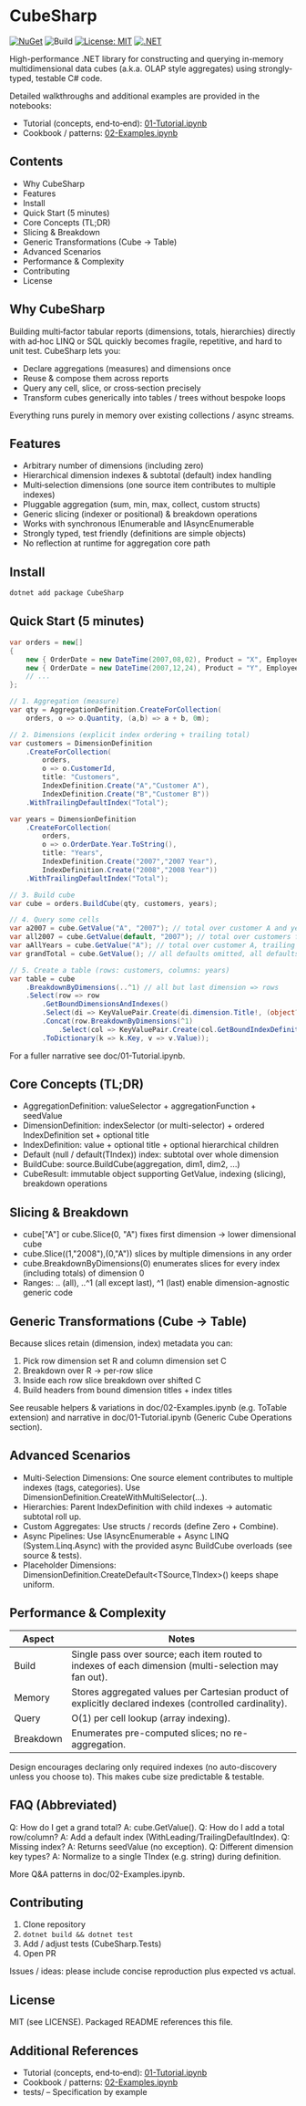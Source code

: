 ﻿# CubeSharp

[![NuGet](https://img.shields.io/nuget/v/CubeSharp.svg)](https://www.nuget.org/packages/CubeSharp)
![Build](https://img.shields.io/github/actions/workflow/status/GennadyGS/CubeSharp/build.yml?branch=master&style=flat-square)
[![License: MIT](https://img.shields.io/badge/License-MIT-yellow.svg)](https://opensource.org/licenses/MIT)
[![.NET](https://img.shields.io/badge/.NET-8.0%2B-blue.svg)](https://dotnet.microsoft.com/)

High-performance .NET library for constructing and querying in-memory multidimensional data cubes (a.k.a. OLAP style aggregates) using strongly-typed, testable C# code.

Detailed walkthroughs and additional examples are provided in the notebooks:

- Tutorial (concepts, end‑to‑end): [01-Tutorial.ipynb](doc/01-Tutorial.ipynb)
- Cookbook / patterns: [02-Examples.ipynb](doc/02-Examples.ipynb)

## Contents

- Why CubeSharp
- Features
- Install
- Quick Start (5 minutes)
- Core Concepts (TL;DR)
- Slicing & Breakdown
- Generic Transformations (Cube -> Table)
- Advanced Scenarios
- Performance & Complexity
- Contributing
- License

## Why CubeSharp

Building multi‑factor tabular reports (dimensions, totals, hierarchies) directly with ad‑hoc LINQ or SQL quickly becomes fragile, repetitive, and hard to unit test. CubeSharp lets you:

- Declare aggregations (measures) and dimensions once
- Reuse & compose them across reports
- Query any cell, slice, or cross‑section precisely
- Transform cubes generically into tables / trees without bespoke loops

Everything runs purely in memory over existing collections / async streams.

## Features

- Arbitrary number of dimensions (including zero)
- Hierarchical dimension indexes & subtotal (default) index handling
- Multi‑selection dimensions (one source item contributes to multiple indexes)
- Pluggable aggregation (sum, min, max, collect, custom structs)
- Generic slicing (indexer or positional) & breakdown operations
- Works with synchronous IEnumerable<T> and IAsyncEnumerable<T>
- Strongly typed, test friendly (definitions are simple objects)
- No reflection at runtime for aggregation core path

## Install

```powershell
dotnet add package CubeSharp
```

## Quick Start (5 minutes)

```csharp
var orders = new[]
{
    new { OrderDate = new DateTime(2007,08,02), Product = "X", EmployeeId = 3, CustomerId = "A", Quantity = 10m },
    new { OrderDate = new DateTime(2007,12,24), Product = "Y", EmployeeId = 4, CustomerId = "B", Quantity = 12m },
    // ...
};

// 1. Aggregation (measure)
var qty = AggregationDefinition.CreateForCollection(
    orders, o => o.Quantity, (a,b) => a + b, 0m);

// 2. Dimensions (explicit index ordering + trailing total)
var customers = DimensionDefinition
    .CreateForCollection(
        orders,
        o => o.CustomerId,
        title: "Customers",
        IndexDefinition.Create("A","Customer A"),
        IndexDefinition.Create("B","Customer B"))
    .WithTrailingDefaultIndex("Total");

var years = DimensionDefinition
    .CreateForCollection(
        orders,
        o => o.OrderDate.Year.ToString(),
        title: "Years",
        IndexDefinition.Create("2007","2007 Year"),
        IndexDefinition.Create("2008","2008 Year"))
    .WithTrailingDefaultIndex("Total");

// 3. Build cube
var cube = orders.BuildCube(qty, customers, years);

// 4. Query some cells
var a2007 = cube.GetValue("A", "2007"); // total over customer A and year 2007
var all2007 = cube.GetValue(default, "2007"); // total over customers for 2007
var aAllYears = cube.GetValue("A"); // total over customer A, trailing defaults omitted
var grandTotal = cube.GetValue(); // all defaults omitted, all defaults omitted

// 5. Create a table (rows: customers, columns: years)
var table = cube
    .BreakdownByDimensions(..^1) // all but last dimension => rows
    .Select(row => row
        .GetBoundDimensionsAndIndexes()
        .Select(di => KeyValuePair.Create(di.dimension.Title!, (object?)di.dimension[di.index].Title))
        .Concat(row.BreakdownByDimensions(^1)
            .Select(col => KeyValuePair.Create(col.GetBoundIndexDefinition(^1).Title!, (object?)col.GetValue())))
        .ToDictionary(k => k.Key, v => v.Value));
```

For a fuller narrative see doc/01-Tutorial.ipynb.

## Core Concepts (TL;DR)

- AggregationDefinition: valueSelector + aggregationFunction + seedValue
- DimensionDefinition: indexSelector (or multi-selector) + ordered IndexDefinition set + optional title
- IndexDefinition: value + optional title + optional hierarchical children
- Default (null / default(TIndex)) index: subtotal over whole dimension
- BuildCube: source.BuildCube(aggregation, dim1, dim2, ...)
- CubeResult: immutable object supporting GetValue, indexing (slicing), breakdown operations

## Slicing & Breakdown

- cube["A"] or cube.Slice(0, "A") fixes first dimension -> lower dimensional cube
- cube.Slice((1,"2008"),(0,"A")) slices by multiple dimensions in any order
- cube.BreakdownByDimensions(0) enumerates slices for every index (including totals) of dimension 0
- Ranges: .. (all), ..^1 (all except last), ^1 (last) enable dimension-agnostic generic code

## Generic Transformations (Cube -> Table)

Because slices retain (dimension, index) metadata you can:

1. Pick row dimension set R and column dimension set C
2. Breakdown over R -> per-row slice
3. Inside each row slice breakdown over shifted C
4. Build headers from bound dimension titles + index titles

See reusable helpers & variations in doc/02-Examples.ipynb (e.g. ToTable extension) and narrative in doc/01-Tutorial.ipynb (Generic Cube Operations section).

## Advanced Scenarios

- Multi-Selection Dimensions: One source element contributes to multiple indexes (tags, categories). Use DimensionDefinition.CreateWithMultiSelector(...).
- Hierarchies: Parent IndexDefinition with child indexes -> automatic subtotal roll up.
- Custom Aggregates: Use structs / records (define Zero + Combine).
- Async Pipelines: Use IAsyncEnumerable<T> + Async LINQ (System.Linq.Async) with the provided async BuildCube overloads (see source & tests).
- Placeholder Dimensions: DimensionDefinition.CreateDefault<TSource,TIndex>() keeps shape uniform.

## Performance & Complexity

| Aspect | Notes |
|--------|-------|
| Build | Single pass over source; each item routed to indexes of each dimension (multi-selection may fan out). |
| Memory | Stores aggregated values per Cartesian product of explicitly declared indexes (controlled cardinality). |
| Query | O(1) per cell lookup (array indexing). |
| Breakdown | Enumerates pre-computed slices; no re-aggregation. |

Design encourages declaring only required indexes (no auto-discovery unless you choose to). This makes cube size predictable & testable.

## FAQ (Abbreviated)

Q: How do I get a grand total?  A: cube.GetValue().
Q: How do I add a total row/column?  A: Add a default index (WithLeading/TrailingDefaultIndex).
Q: Missing index?  A: Returns seedValue (no exception).
Q: Different dimension key types?  A: Normalize to a single TIndex (e.g. string) during definition.

More Q&A patterns in doc/02-Examples.ipynb.

## Contributing

1. Clone repository
2. `dotnet build && dotnet test`
3. Add / adjust tests (CubeSharp.Tests)
4. Open PR

Issues / ideas: please include concise reproduction plus expected vs actual.

## License

MIT (see LICENSE). Packaged README references this file.

## Additional References

- Tutorial (concepts, end‑to‑end): [01-Tutorial.ipynb](doc/01-Tutorial.ipynb)
- Cookbook / patterns: [02-Examples.ipynb](doc/02-Examples.ipynb)
- tests/ – Specification by example
